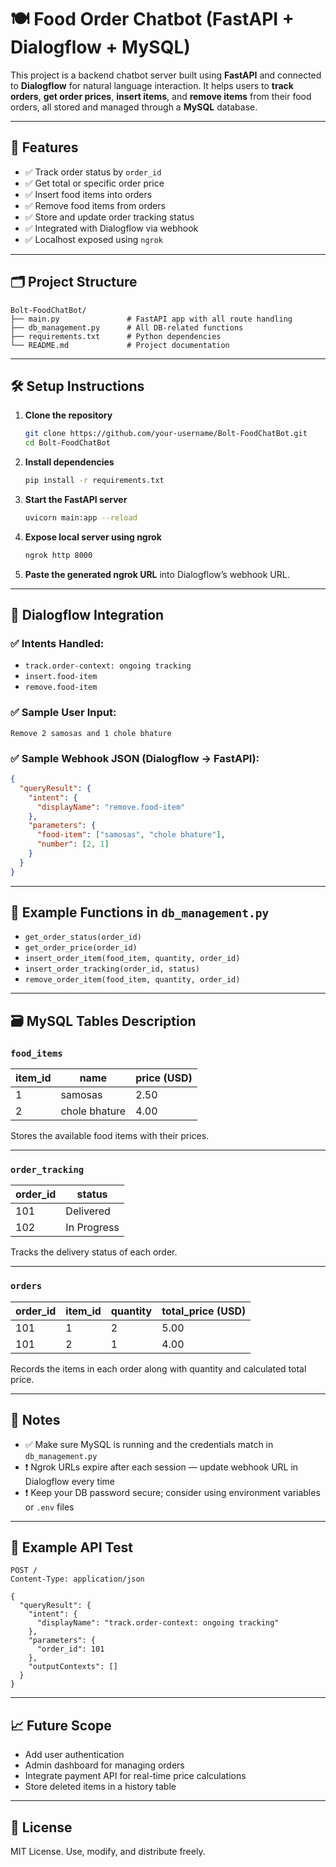 # 🍽️ Food Order Chatbot (FastAPI + Dialogflow + MySQL)

This project is a backend chatbot server built using **FastAPI** and connected to **Dialogflow** for natural language interaction. It helps users to **track orders**, **get order prices**, **insert items**, and **remove items** from their food orders, all stored and managed through a **MySQL** database.

---

## 🚀 Features

- ✅ Track order status by `order_id`
- ✅ Get total or specific order price
- ✅ Insert food items into orders
- ✅ Remove food items from orders
- ✅ Store and update order tracking status
- ✅ Integrated with Dialogflow via webhook
- ✅ Localhost exposed using `ngrok`

---

## 🗂️ Project Structure

```
Bolt-FoodChatBot/
├── main.py               # FastAPI app with all route handling
├── db_management.py      # All DB-related functions
├── requirements.txt      # Python dependencies
└── README.md             # Project documentation
```

---

## 🛠️ Setup Instructions

1. **Clone the repository**
   ```bash
   git clone https://github.com/your-username/Bolt-FoodChatBot.git
   cd Bolt-FoodChatBot
   ```

2. **Install dependencies**
   ```bash
   pip install -r requirements.txt
   ```

3. **Start the FastAPI server**
   ```bash
   uvicorn main:app --reload
   ```

4. **Expose local server using ngrok**
   ```bash
   ngrok http 8000
   ```

5. **Paste the generated ngrok URL** into Dialogflow’s webhook URL.

---

## 💬 Dialogflow Integration

### ✅ Intents Handled:
- `track.order-context: ongoing tracking`
- `insert.food-item`
- `remove.food-item`

### ✅ Sample User Input:
```
Remove 2 samosas and 1 chole bhature
```

### ✅ Sample Webhook JSON (Dialogflow → FastAPI):
```json
{
  "queryResult": {
    "intent": {
      "displayName": "remove.food-item"
    },
    "parameters": {
      "food-item": ["samosas", "chole bhature"],
      "number": [2, 1]
    }
  }
}
```

---

## 🔧 Example Functions in `db_management.py`

- `get_order_status(order_id)`
- `get_order_price(order_id)`
- `insert_order_item(food_item, quantity, order_id)`
- `insert_order_tracking(order_id, status)`
- `remove_order_item(food_item, quantity, order_id)`

---

## 🗃️ MySQL Tables Description

### `food_items`

| item_id | name           | price (USD) |
|---------|----------------|-------------|
| 1       | samosas        | 2.50        |
| 2       | chole bhature  | 4.00        |

Stores the available food items with their prices.

---

### `order_tracking`

| order_id | status       |
|----------|--------------|
| 101      | Delivered    |
| 102      | In Progress  |

Tracks the delivery status of each order.

---

### `orders`

| order_id | item_id | quantity | total_price (USD) |
|----------|---------|----------|-------------------|
| 101      | 1       | 2        | 5.00              |
| 101      | 2       | 1        | 4.00              |

Records the items in each order along with quantity and calculated total price.

---

## 🔐 Notes

- ✅ Make sure MySQL is running and the credentials match in `db_management.py`
- ❗ Ngrok URLs expire after each session — update webhook URL in Dialogflow every time
- ❗ Keep your DB password secure; consider using environment variables or `.env` files

---

## 🧪 Example API Test

```http
POST /
Content-Type: application/json

{
  "queryResult": {
    "intent": {
      "displayName": "track.order-context: ongoing tracking"
    },
    "parameters": {
      "order_id": 101
    },
    "outputContexts": []
  }
}
```

---

## 📈 Future Scope

- Add user authentication
- Admin dashboard for managing orders
- Integrate payment API for real-time price calculations
- Store deleted items in a history table

---

## 📜 License

MIT License. Use, modify, and distribute freely.
